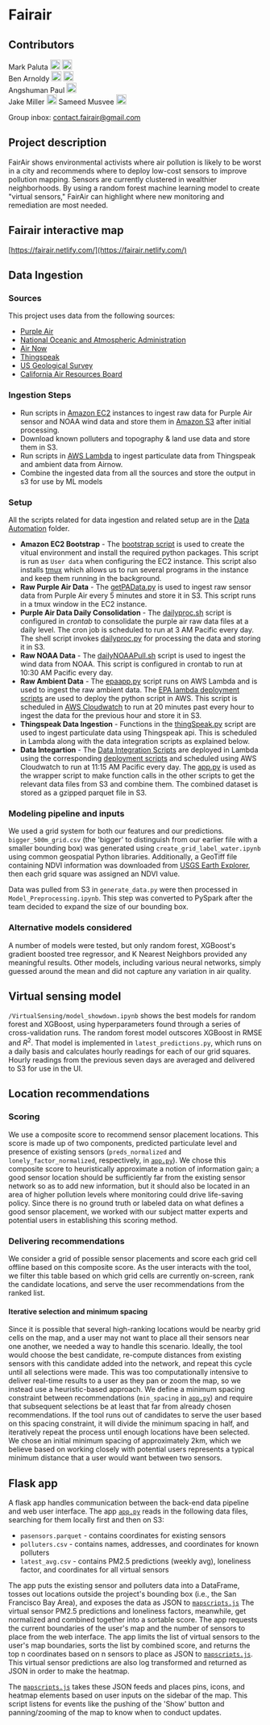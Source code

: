 # Fairair

## Contributors

Mark Paluta
[<img src="https://github.com/favicon.ico" width="20">](https://github.com/mpaluta)
[<img src="https://www.linkedin.com/favicon.ico" width="20">](https://www.linkedin.com/in/markpaluta/)  
Ben Arnoldy
[<img src="https://github.com/favicon.ico" width="20">](https://github.com/arnoldyb)
[<img src="https://www.linkedin.com/favicon.ico" width="20">](https://www.linkedin.com/in/benarnoldy/)    
Angshuman Paul
[<img src="https://www.linkedin.com/favicon.ico" width="20">](https://www.linkedin.com/in/angshumanpaul/)    
Jake Miller
[<img src="https://www.linkedin.com/favicon.ico" width="20">](https://www.linkedin.com/in/carrolljmiller/)
 Sameed Musvee 
[<img src="https://www.linkedin.com/favicon.ico" width="20">](https://www.linkedin.com/in/sameedmusvee/) 

Group inbox:
[contact.fairair@gmail.com](mailto:contact.fairair@gmail.com)

## Project description

FairAir shows environmental activists where air pollution is likely to be worst in a city and recommends where to deploy low-cost sensors to improve pollution mapping. Sensors are currently clustered in wealthier neighborhoods. By using a random forest machine learning model to create "virtual sensors," FairAir can highlight where new monitoring and remediation are most needed.  

## Fairair interactive map

[https://fairair.netlify.com/](https://fairair.netlify.com/)

## Data Ingestion

### Sources
This project uses data from the following sources:
- [Purple Air](https://www2.purpleair.com)
- [National Oceanic and Atmospheric Administration](https://www.noaa.gov)
- [Air Now](https://docs.airnowapi.org)
- [Thingspeak](https://www.mathworks.com/help/thingspeak/index.html)
- [US Geological Survey](https://www.usgs.gov)
- [California Air Resources Board](https://www.arb.ca.gov)

### Ingestion Steps
- Run scripts in [Amazon EC2](https://aws.amazon.com/ec2/) instances to ingest raw data for Purple Air sensor and NOAA wind data and store them in [Amazon S3](https://aws.amazon.com/s3/) after initial processing.
- Download known polluters and topography & land use data and store them in S3.
- Run scripts in [AWS Lambda](https://aws.amazon.com/lambda/) to ingest particulate data from Thingspeak and ambient data from Airnow.
- Combine the ingested data from all the sources and store the output in s3 for use by ML models

### Setup
All the scripts related for data ingestion and related setup are in the [Data Automation](https://github.com/arnoldyb/air_pollution/tree/master/DataAutomation) folder.
- **Amazon EC2 Bootstrap** -
The [bootstrap script](https://github.com/arnoldyb/air_pollution/blob/master/DataAutomation/ec2-bootstrap.sh) is used to create the vitual environment and install the required python packages. This script is run as `User data` when configuring the EC2 instance. This script also installs [tmux](https://github.com/tmux/tmux/wiki) which allows us to run several programs in the instance and keep them running in the background.
- **Raw Purple Air Data** -
The [getPAData.py](https://github.com/arnoldyb/air_pollution/blob/master/DataAutomation/purpleairraw/getPAData.py) is used to ingest raw sensor data from Purple Air every 5 minutes and store it in S3. This script runs in a tmux window in the EC2 instance.
- **Purple Air Data Daily Consolidation** -
The [dailyproc.sh](https://github.com/arnoldyb/air_pollution/blob/master/DataAutomation/purpleairdaily/dailyproc.sh) script is configured in *crontab* to consolidate the purple air raw data files at a daily level. The cron job is scheduled to run at 3 AM Pacific every day. The shell script invokes [dailyproc.py](https://github.com/arnoldyb/air_pollution/blob/master/DataAutomation/purpleairdaily/dailyproc.py) for processing the data and storing it in S3.
- **Raw NOAA Data** -
The [dailyNOAAPull.sh](https://github.com/arnoldyb/air_pollution/blob/master/DataAutomation/noaa/dailyNOAAPull.sh) script is used to ingest the wind data from NOAA. This script is configured in crontab to run at 10:30 AM Pacific every day.
- **Raw Ambient Data** -
The [epaapp.py](https://github.com/arnoldyb/air_pollution/blob/master/DataAutomation/epa/src/epaapp.py) script runs on AWS Lambda and is used to ingest the raw ambient data. The [EPA lambda deployment scripts](https://github.com/arnoldyb/air_pollution/tree/master/DataAutomation/epa/lambda) are used to deploy the python script in AWS. This script is scheduled in [AWS Cloudwatch](https://aws.amazon.com/cloudwatch/) to run at 20 minutes past every hour to ingest the data for the previous hour and store it in S3.
- **Thingspeak Data Ingestion** -
Functions in the [thingSpeak.py](https://github.com/arnoldyb/air_pollution/blob/master/DataAutomation/all_sources/src/thingSpeak.py) script are used to ingest particulate data using Thingspeak api. This is scheduled in Lambda along with the data integration scripts as explained below.  
- **Data Integartion** -
The [Data Integration Scripts](https://github.com/arnoldyb/air_pollution/tree/master/DataAutomation/all_sources/src) are deployed in Lambda using the corresponding [deployment scripts](https://github.com/arnoldyb/air_pollution/tree/master/DataAutomation/all_sources/lambda) and scheduled using AWS Cloudwatch to run at 11:15 AM Pacific every day. The [app.py](https://github.com/arnoldyb/air_pollution/blob/master/DataAutomation/all_sources/src/app.py) is used as the wrapper script to make function calls in the other scripts to get the relevant data files from S3 and combine them. The combined dataset is stored as a gzipped parquet file in S3.

### Modeling pipeline and inputs

We used a grid system for both our features and our predictions. `bigger_500m_grid.csv` (the 'bigger' to distinguish from our earlier file with a smaller bounding box) was generated using `create_grid_label_water.ipynb` using common geospatial Python libraries. Additionally, a GeoTiff file containing NDVI information was downloaded from [USGS Earth Explorer](https://earthexplorer.usgs.gov/), then each grid square was assigned an NDVI value.

Data was pulled from S3 in `generate_data.py` were then processed in `Model_Preprocessing.ipynb`. This step was converted to PySpark after the team decided to expand the size of our bounding box.

### Alternative models considered
A number of models were tested, but only random forest, XGBoost's gradient boosted tree regressor, and K Nearest Neighbors provided any meaningful results. Other models, including various neural networks, simply guessed around the mean and did not capture any variation in air quality.

## Virtual sensing model
`/VirtualSensing/model_showdown.ipynb` shows the best models for random forest and XGBoost, using hyperparameters found through a series of cross-validation runs. The random forest model outscores XGBoost in RMSE and $R^2$. That model is implemented in `latest_predictions.py`, which runs on a daily basis and calculates hourly readings for each of our grid squares. Hourly readings from the previous seven days are averaged and delivered to S3 for use in the UI.

## Location recommendations

### Scoring

We use a composite score to recommend sensor placement locations. This score is made up of two components, predicted particulate level and presence of existing sensors (`preds_normalized` and `lonely_factor_normalized`, respectively, in [`app.py`](https://github.com/arnoldyb/air_pollution/blob/master/website/maps/app.py)). We chose this composite score to heuristically approximate a notion of information gain; a good sensor location should be sufficiently far from the existing sensor network so as to add new information, but it should also be located in an area of higher pollution levels where monitoring could drive life-saving policy. Since there is no ground truth or labeled data on what defines a good sensor placement, we worked with our subject matter experts and potential users in establishing this scoring method.

### Delivering recommendations

We consider a grid of possible sensor placements and score each grid cell offline based on this composite score. As the user interacts with the tool, we filter this table based on which grid cells are currently on-screen, rank the candidate locations, and serve the user recommendations from the ranked list.

#### Iterative selection and minimum spacing

Since it is possible that several high-ranking locations would be nearby grid cells on the map, and a user may not want to place all their sensors near one another, we needed a way to handle this scenario. Ideally, the tool would choose the best candidate, re-compute distances from existing sensors with this candidate added into the network, and repeat this cycle until all selections were made. This was too computationally intensive to deliver real-time results to a user as they pan or zoom the map, so we instead use a heuristic-based approach. We define a minimum spacing constraint between recommendations (`min_spacing` in [`app.py`](https://github.com/arnoldyb/air_pollution/blob/master/website/maps/app.py)) and require that subsequent selections be at least that far from already chosen recommendations. If the tool runs out of candidates to serve the user based on this spacing constraint, it will divide the minimum spacing in half, and iteratively repeat the process until enough locations have been selected. We chose an initial minimum spacing of approximately 2km, which we believe based on working closely with potential users represents a typical minimum distance that a user would want between two sensors.

## Flask app

A flask app handles communication between the back-end data pipeline and web user interface. The app [`app.py`](https://github.com/arnoldyb/air_pollution/blob/master/website/maps/app.py) reads in the following data files, searching for them locally first and then on S3:
* `pasensors.parquet` -  contains coordinates for existing sensors
* `polluters.csv` - contains names, addresses, and coordinates for known polluters
* `latest_avg.csv` - contains PM2.5 predictions (weekly avg), loneliness factor, and coordinates for all virtual sensors  

The app puts the existing sensor and polluters data into a DataFrame, tosses out locations outside the project's bounding box (i.e., the San Francisco Bay Area), and exposes the data as JSON to [`mapscripts.js`](https://github.com/arnoldyb/air_pollution/blob/master/website/maps/static/mapscripts.js)
The virtual sensor PM2.5 predictions and loneliness factors, meanwhile, get normalized and combined together into a sortable score. The app requests the current boundaries of the user's map and the number of sensors to place from the web interface. The app limits the list of virtual sensors to the user's map boundaries, sorts the list by combined score, and returns the top n coordinates based on n sensors to place as JSON to [`mapscripts.js`](https://github.com/arnoldyb/air_pollution/blob/master/website/maps/static/mapscripts.js).
This virtual sensor predictions are also log transformed and returned as JSON in order to make the heatmap.  

The [`mapscripts.js`](https://github.com/arnoldyb/air_pollution/blob/master/website/maps/static/mapscripts.js) takes these JSON feeds and places pins, icons, and heatmap elements based on user inputs on the sidebar of the map. This script listens for events like the pushing of the 'Show' button and panning/zooming of the map to know when to conduct updates.
